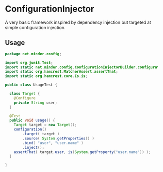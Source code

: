 ConfigurationInjector
=====================
A very basic framework inspired by dependency injection but targeted at simple configuration injection.  

Usage
-----
```java
package net.minder.config;

import org.junit.Test;
import static net.minder.config.ConfigurationInjectorBuilder.configuration;
import static org.hamcrest.MatcherAssert.assertThat;
import static org.hamcrest.core.Is.is;

public class UsageTest {

  class Target {
    @Configure
    private String user;
  }

  @Test
  public void usage() {
    Target target = new Target();
    configuration()
        .target( target )
        .source( System.getProperties() )
        .bind( "user", "user.name" )
        .inject();
    assertThat( target.user, is(System.getProperty("user.name")) );
  }

}
```
